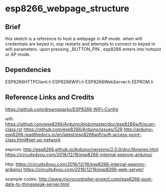# esp8266_webpage_structure

## Brief
this sketch is a reference to host a webpage in AP mode.
when wifi credentials are keyed in, esp restarts and attempts to connect to keyed in 
wifi parameters.
upon pressing _BUTTON_PIN , esp8266 enters into hotspot or AP mode.

## Dependencies

ESP8266HTTPClient.h
ESP8266WiFi.h
ESP8266WebServer.h
EEPROM.h

## Reference Links and Credits

https://github.com/dreamsparkx/ESP8266-WiFi-Config

wifi:
https://github.com/esp8266/Arduino/blob/master/doc/esp8266wifi/scan-class.rst
https://github.com/esp8266/Arduino/issues/529
http://arduino-esp8266.readthedocs.io/en/latest/esp8266wifi/soft-access-point-class.html#set-up-network


eeprom:
http://esp8266.github.io/Arduino/versions/2.0.0/doc/libraries.html
https://circuits4you.com/2016/12/16/esp8266-internal-eeprom-arduino/

http:
https://circuits4you.com/2016/12/16/esp8266-internal-eeprom-arduino/
https://circuits4you.com/2016/12/16/esp8266-web-server/

example codes:
http://www.microcontroller-project.com/esp8266-post-data-to-thingspeak-server.html